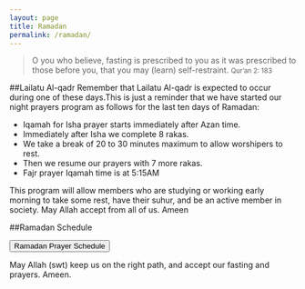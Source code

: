 ```yaml
---
layout: page
title: Ramadan
permalink: /ramadan/
---
```


<blockquote>
  O you who believe, fasting is prescribed to you as it was prescribed to those before you, that you may (learn) self-restraint.
  <small>Qur’an 2: 183</small>
</blockquote>

##Lailatu Al-qadr
Remember that Lailatu Al-qadr is expected to occur during one of these days.This is just a reminder that we have started our night prayers program as follows for the last ten days of Ramadan:

* Iqamah for Isha prayer starts immediately after Azan time.
* Immediately after Isha we complete 8 rakas.
* We take a break of 20 to 30 minutes maximum to allow worshipers to rest. 
* Then we resume our prayers with 7 more rakas. 
* Fajr prayer Iqamah time is at 5:15AM

This program will allow members who are studying or working early morning to take some rest, have their suhur, and be an active member in society.  May Allah accept from all of us. Ameen

##Ramadan Schedule
<p class="text-center">
  <a href="/docs/ramadan-prayer-schedule.pdf" title="Ramadan Prayer Schedule">
    <button class="btn btn-primary">Ramadan Prayer Schedule</button>
  </a>
</p>

May Allah (swt) keep us on the right path, and accept our fasting and prayers. Ameen.

